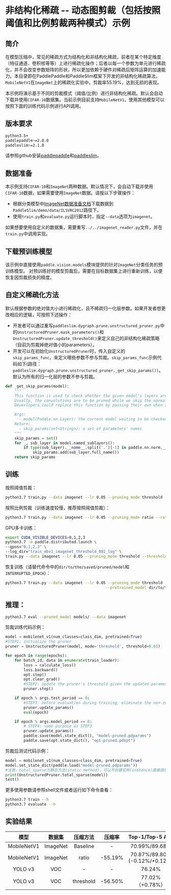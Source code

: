# 非结构化稀疏 -- 动态图剪裁（包括按照阈值和比例剪裁两种模式）示例

## 简介

在模型压缩中，常见的稀疏方式为结构化和非结构化稀疏，前者在某个特定维度（特征通道、卷积核等等）上进行稀疏化操作；后者以每一个参数为单元进行稀疏化，并不会改变参数矩阵的形状，所以更加依赖于硬件对稀疏后矩阵运算的加速能力。本目录即在PaddlePaddle和PaddleSlim框架下开发的非结构化稀疏算法，`MobileNetV1`在`ImageNet`上的稀疏化实验中，剪裁率55.19%，达到无损的表现。

本示例将演示基于不同的剪裁模式（阈值/比例）进行非结构化稀疏。默认会自动下载并使用`CIFAR-10`数据集。当前示例目前支持`MobileNetV1`，使用其他模型可以按照下面的训练代码示例进行API调用。

## 版本要求
```bash
python3.5+
paddlepaddle>=2.0.0
paddleslim>=2.1.0
```

请参照github安装[paddlepaddle](https://github.com/PaddlePaddle/Paddle)和[paddleslim](https://github.com/PaddlePaddle/PaddleSlim)。

## 数据准备

本示例支持`CIFAR-10`和`ImageNet`两种数据。默认情况下，会自动下载并使用`CIFAR-10`数据，如果需要使用`ImageNet`数据。请按以下步骤操作：

- 根据分类模型中[ImageNet数据准备文档](https://github.com/PaddlePaddle/models/tree/develop/PaddleCV/image_classification#%E6%95%B0%E6%8D%AE%E5%87%86%E5%A4%87)下载数据到`PaddleSlim/demo/data/ILSVRC2012`路径下。
- 使用`train.py`和`evaluate.py`运行脚本时，指定`--data`选项为`imagenet`。

如果想要使用自定义的数据集，需要重写`../../imagenet_reader.py`文件，并在`train.py`中调用实现。

## 下载预训练模型

该示例中直接使用`paddle.vision.models`模块提供的针对`ImageNet`分类任务的预训练模型。 对预训练好的模型剪裁后，需要在目标数据集上进行重新训练，以便恢复因剪裁损失的精度。

## 自定义稀疏化方法

默认根据参数的绝对值大小进行稀疏化，且不稀疏归一化层参数。如果开发者想更改相应的逻辑，可按照下述操作：

- 开发者可以通过重写`paddleslim.dygraph.prune.unstructured_pruner.py`中的`UnstructuredPruner.mask_parameters()`和`UnstructuredPruner.update_threshold()`来定义自己的非结构化稀疏策略（目前为剪裁掉绝对值小的parameters）。
- 开发可以在初始化`UnstructuredPruner`时，传入自定义的`skip_params_func`，来定义哪些参数不参与剪裁。`skip_params_func`示例代码如下(路径：`paddleslim.dygraph.prune.unstructured_pruner._get_skip_params())`。默认为所有的归一化层的参数不参与剪裁。

```python
def _get_skip_params(model):
    """
    This function is used to check whether the given model's layers are valid to be pruned.
    Usually, the convolutions are to be pruned while we skip the normalization-related parameters.
    Deverlopers could replace this function by passing their own when initializing the UnstructuredPuner instance.

    Args:
      - model(Paddle.nn.Layer): the current model waiting to be checked.
    Return:
      - skip_params(set<String>): a set of parameters' names
    """
    skip_params = set()
    for _, sub_layer in model.named_sublayers():
        if type(sub_layer).__name__.split('.')[-1] in paddle.nn.norm.__all__:
            skip_params.add(sub_layer.full_name())
    return skip_params
```

## 训练

按照阈值剪裁：
```bash
python3.7 train.py --data imagenet --lr 0.05 --pruning_mode threshold --threshold 0.01
```

按照比例剪裁（训练速度较慢，推荐按照阈值剪裁）：
```bash
python3.7 train.py --data imagenet --lr 0.05 --pruning_mode ratio --ratio 0.5
```

GPU多卡训练：
```bash
export CUDA_VISIBLE_DEVICES=0,1,2,3
python3.7 -m paddle.distributed.launch \
--gpus="0,1,2,3" \
--log_dir="train_mbv1_imagenet_threshold_001_log" \
train.py --data imagenet --lr 0.05 --pruning_mode threshold --threshold 0.01
```

恢复训练（请替代命令中的`dir/to/the/saved/pruned/model`和`INTERRUPTED_EPOCH`）：
```bash
python3.7 train.py --data imagenet --lr 0.05 --pruning_mode threshold --threshold 0.01 \
                                            --pretrained_model dir/to/the/saved/pruned/model --resume_epoch INTERRUPTED_EPOCH
```

## 推理：
```bash
python3.7 eval --pruned_model models/ --data imagenet
```

剪裁训练代码示例：
```python
model = mobilenet_v1(num_classes=class_dim, pretrained=True)
#STEP1: initialize the pruner
pruner = UnstructuredPruner(model, mode='threshold', threshold=0.01)

for epoch in range(epochs):
    for batch_id, data in enumerate(train_loader):
        loss = calculate_loss()
        loss.backward()
        opt.step()
        opt.clear_grad()
        #STEP2: update the pruner's threshold given the updated parameters
        pruner.step()

    if epoch % args.test_period == 0:
        #STEP3: before evaluation during training, eliminate the non-zeros generated by opt.step(), which, however, the cached masks setting to be zeros.
        pruner.update_params()
        eval(epoch)

    if epoch % args.model_period == 0:
        # STEP4: same purpose as STEP3
        pruner.update_params()
        paddle.save(model.state_dict(), "model-pruned.pdparams")
        paddle.save(opt.state_dict(), "opt-pruned.pdopt")
```

剪裁后测试代码示例：
```python
model = mobilenet_v1(num_classes=class_dim, pretrained=True)
model.set_state_dict(paddle.load("model-pruned.pdparams"))
#注意，total_sparse为静态方法(static method)，可以不创建实例(instance)直接调用，方便只做测试的写法。
print(UnstructuredPruner.total_sparse(model))
test()
```

更多使用参数请参照shell文件或者运行如下命令查看：
```bash
python3.7 train --h
python3.7 evaluate --h
```

## 实验结果

| 模型 | 数据集 | 压缩方法 | 压缩率| Top-1/Top-5 Acc | lr | threshold | epoch |
|:--:|:---:|:--:|:--:|:--:|:--:|:--:|:--:|
| MobileNetV1 | ImageNet | Baseline | - | 70.99%/89.68% | - | - | - |
| MobileNetV1 | ImageNet |   ratio  | -55.19% | 70.87%/89.80% (-0.12%/+0.12%) | 0.005 | - | 68 |
| YOLO v3     |  VOC     | - | - |76.24% | - | - | - |
| YOLO v3     |  VOC     |threshold | -56.50% | 77.02%（+0.78%） | 0.001 | 0.01 | 102k iterations |
